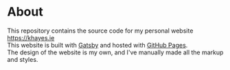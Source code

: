 # About

This repository contains the source code for my personal website https://khayes.ie  
This website is built with [Gatsby](https://www.gatsbyjs.com/) and hosted with [GitHub Pages](https://pages.github.com/).  
The design of the website is my own, and I've manually made all the markup and styles.  